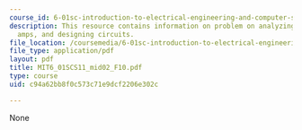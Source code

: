 ```yaml
---
course_id: 6-01sc-introduction-to-electrical-engineering-and-computer-science-i-spring-2011
description: This resource contains information on problem on analyzing circuit, op
  amps, and designing circuits.
file_location: /coursemedia/6-01sc-introduction-to-electrical-engineering-and-computer-science-i-spring-2011/c94a62bb8f0c573c71e9dcf2206e302c_MIT6_01SCS11_mid02_F10.pdf
file_type: application/pdf
layout: pdf
title: MIT6_01SCS11_mid02_F10.pdf
type: course
uid: c94a62bb8f0c573c71e9dcf2206e302c

---
```

None